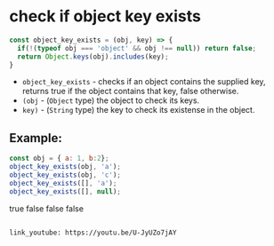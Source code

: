 # check if object key exists

```javascript
const object_key_exists = (obj, key) => {
  if(!(typeof obj === 'object' && obj !== null)) return false;
  return Object.keys(obj).includes(key);
}
```

- `object_key_exists` - checks if an object contains the supplied key, returns true if the object contains that key, false otherwise.
- `(obj` - (`Object` type) the object to check its keys.
- `key)` - (`String` type) the key to check its existense in the object.

## Example: 
```javascript
const obj = { a: 1, b:2};
object_key_exists(obj, 'a');
object_key_exists(obj, 'c');
object_key_exists([], 'a');
object_key_exists([], null);
```

true
false
false
false

```

link_youtube: https://youtu.be/U-JyUZo7jAY
